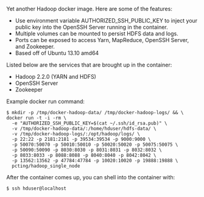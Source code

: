 Yet another Hadoop docker image. Here are some of the features:

 * Use environment variable AUTHORIZED_SSH_PUBLIC_KEY to inject your
   public key into the OpenSSH Server running in the container.
 * Multiple volumes can be mounted to persist HDFS data and logs.
 * Ports can be exposed to access Yarn, MapReduce, OpenSSH Server, and
   Zookeeper.
 * Based off of Ubuntu 13.10 amd64

Listed below are the services that are brought up in the container:

 * Hadoop 2.2.0 (YARN and HDFS)
 * OpenSSH Server
 * Zookeeper

Example docker run command:

    $ mkdir -p /tmp/docker-hadoop-data/ /tmp/docker-hadoop-logs/ && \
    docker run -t -i -rm \
      -e "AUTHORIZED_SSH_PUBLIC_KEY=$(cat ~/.ssh/id_rsa.pub)" \
      -v /tmp/docker-hadoop-data/:/home/hduser/hdfs-data/ \
      -v /tmp/docker-hadoop-logs/:/opt/hadoop/logs/ \
      -p 22:22 -p 2181:2181 -p 39534:39534 -p 9000:9000 \
      -p 50070:50070 -p 50010:50010 -p 50020:50020 -p 50075:50075 \
      -p 50090:50090 -p 8030:8030 -p 8031:8031 -p 8032:8032 \
      -p 8033:8033 -p 8088:8088 -p 8040:8040 -p 8042:8042 \
      -p 13562:13562 -p 47784:47784 -p 10020:10020 -p 19888:19888 \
      pcting/hadoop_single_node

After the container comes up, you can shell into the container with:

    $ ssh hduser@localhost
